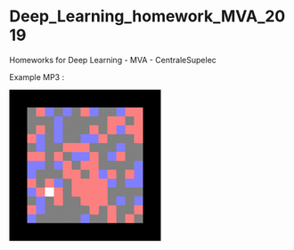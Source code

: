 # Deep_Learning_homework_MVA_2019
Homeworks for Deep Learning - MVA - CentraleSupelec


Example MP3 :

![](./fig/cnn_test_explore3.gif)